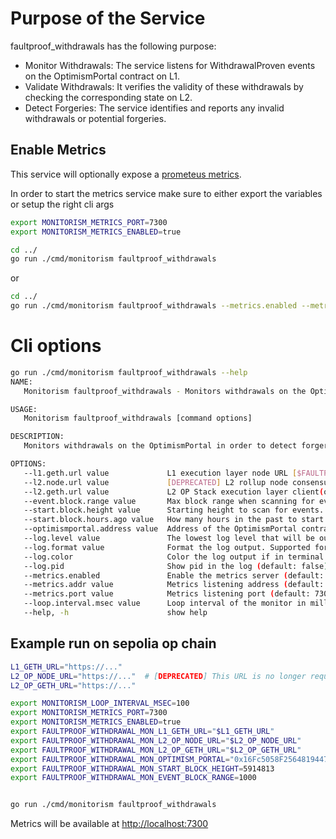 # Purpose of the Service
faultproof_withdrawals has the following purpose:
- Monitor Withdrawals: The service listens for WithdrawalProven events on the OptimismPortal contract on L1.
- Validate Withdrawals: It verifies the validity of these withdrawals by checking the corresponding state on L2.
- Detect Forgeries: The service identifies and reports any invalid withdrawals or potential forgeries.

## Enable Metrics
This service will optionally expose a [prometeus metrics](https://prometheus.io/docs/concepts/metric_types/).

In order to start the metrics service make sure to either export the variables or setup the right cli args

```bash
export MONITORISM_METRICS_PORT=7300
export MONITORISM_METRICS_ENABLED=true

cd ../
go run ./cmd/monitorism faultproof_withdrawals
```
or 

```bash
cd ../
go run ./cmd/monitorism faultproof_withdrawals --metrics.enabled --metrics.port 7300
```

# Cli options

```bash 
go run ./cmd/monitorism faultproof_withdrawals --help
NAME:
   Monitorism faultproof_withdrawals - Monitors withdrawals on the OptimismPortal in order to detect forgery. Note: Requires chains with Fault Proofs.

USAGE:
   Monitorism faultproof_withdrawals [command options]

DESCRIPTION:
   Monitors withdrawals on the OptimismPortal in order to detect forgery. Note: Requires chains with Fault Proofs.

OPTIONS:
   --l1.geth.url value             L1 execution layer node URL [$FAULTPROOF_WITHDRAWAL_MON_L1_GETH_URL]
   --l2.node.url value             [DEPRECATED] L2 rollup node consensus layer (op-node) URL [$FAULTPROOF_WITHDRAWAL_MON_L2_OP_NODE_URL]
   --l2.geth.url value             L2 OP Stack execution layer client(op-geth) URL [$FAULTPROOF_WITHDRAWAL_MON_L2_OP_GETH_URL]
   --event.block.range value       Max block range when scanning for events (default: 1000) [$FAULTPROOF_WITHDRAWAL_MON_EVENT_BLOCK_RANGE]
   --start.block.height value      Starting height to scan for events. This will take precedence if set. (default: 0) [$FAULTPROOF_WITHDRAWAL_MON_START_BLOCK_HEIGHT]
   --start.block.hours.ago value   How many hours in the past to start to check for forgery. Default will be 336 (14 days) days if not set. The real block to start from will be found within the hour precision. (default: 0) [$FAULTPROOF_WITHDRAWAL_MON_START_HOURS_IN_THE_PAST]
   --optimismportal.address value  Address of the OptimismPortal contract [$FAULTPROOF_WITHDRAWAL_MON_OPTIMISM_PORTAL]
   --log.level value               The lowest log level that will be output (default: INFO) [$MONITORISM_LOG_LEVEL]
   --log.format value              Format the log output. Supported formats: 'text', 'terminal', 'logfmt', 'json', 'json-pretty', (default: text) [$MONITORISM_LOG_FORMAT]
   --log.color                     Color the log output if in terminal mode (default: false) [$MONITORISM_LOG_COLOR]
   --log.pid                       Show pid in the log (default: false) [$MONITORISM_LOG_PID]
   --metrics.enabled               Enable the metrics server (default: false) [$MONITORISM_METRICS_ENABLED]
   --metrics.addr value            Metrics listening address (default: "0.0.0.0") [$MONITORISM_METRICS_ADDR]
   --metrics.port value            Metrics listening port (default: 7300) [$MONITORISM_METRICS_PORT]
   --loop.interval.msec value      Loop interval of the monitor in milliseconds (default: 60000) [$MONITORISM_LOOP_INTERVAL_MSEC]
   --help, -h                      show help
   ```

## Example run on sepolia op chain

```bash
L1_GETH_URL="https://..."
L2_OP_NODE_URL="https://..."  # [DEPRECATED] This URL is no longer required
L2_OP_GETH_URL="https://..."

export MONITORISM_LOOP_INTERVAL_MSEC=100
export MONITORISM_METRICS_PORT=7300
export MONITORISM_METRICS_ENABLED=true
export FAULTPROOF_WITHDRAWAL_MON_L1_GETH_URL="$L1_GETH_URL"
export FAULTPROOF_WITHDRAWAL_MON_L2_OP_NODE_URL="$L2_OP_NODE_URL"
export FAULTPROOF_WITHDRAWAL_MON_L2_OP_GETH_URL="$L2_OP_GETH_URL"
export FAULTPROOF_WITHDRAWAL_MON_OPTIMISM_PORTAL="0x16Fc5058F25648194471939df75CF27A2fdC48BC"
export FAULTPROOF_WITHDRAWAL_MON_START_BLOCK_HEIGHT=5914813
export FAULTPROOF_WITHDRAWAL_MON_EVENT_BLOCK_RANGE=1000


go run ./cmd/monitorism faultproof_withdrawals
```

Metrics will be available at [http://localhost:7300](http://localhost:7300)
